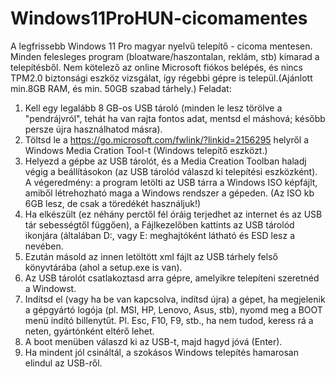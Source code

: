 # Windows11ProHUN-cicomamentes
A legfrissebb Windows 11 Pro magyar nyelvű telepítő - cicoma mentesen.
Minden felesleges program (bloatware/haszontalan, reklám, stb) kimarad a telepítésből.
Nem kötelező az online Microsoft fiókos belépés, és nincs TPM2.0 biztonsági eszköz vizsgálat, így régebbi gépre is települ.(Ajánlott min.8GB RAM, és min. 50GB szabad tárhely.)
Feladat:
1. Kell egy legalább 8 GB-os USB tároló (minden le lesz törölve a "pendrájvról", tehát ha van rajta fontos adat, mentsd el máshová; később persze újra használhatod másra).
2. Töltsd le a https://go.microsoft.com/fwlink/?linkid=2156295 helyről a Windows Media Cration Tool-t (Windows telepítő eszközt.)
3. Helyezd a gépbe az USB tárolót,  és a Media Creation Toolban haladj végig a beállításokon (az USB tárolód válaszd ki telepítési eszközként). A végeredmény: a program letölti az USB tárra a Windows ISO képfájlt, amiből létrehozható maga a Windows rendszer a gépeden. (Az ISO kb 6GB lesz, de csak a töredékét használjuk!)
4. Ha elkészült (ez néhány perctől fél óráig terjedhet az internet és az USB tár sebességtől függően), a Fájlkezelőben kattints az USB tárolód ikonjára (általában D:, vagy E: meghajtóként látható és ESD lesz a nevében.
5. Ezután másold az innen letöltött xml fájlt az USB tárhely felső könyvtárába (ahol a setup.exe is van).
6. Az USB tárolót csatlakoztasd arra gépre, amelyikre telepíteni szeretnéd a Windowst.
7. Indítsd el (vagy ha be van kapcsolva, indítsd újra) a gépet, ha megjelenik a gépgyártó logója (pl. MSI, HP, Lenovo, Asus, stb), nyomd meg a BOOT menü indító billenytűt. Pl. Esc, F10, F9, stb., ha nem tudod, keress rá a neten, gyártónként eltérő lehet.
8. A boot menüben válaszd ki az USB-t, majd hagyd jóvá (Enter).
9. Ha mindent jól csináltál, a szokásos Windows telepítés hamarosan elindul az USB-ről.
